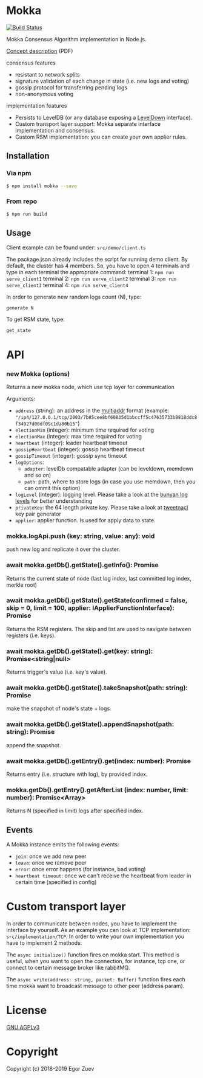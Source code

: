# Mokka

 [![Build Status](https://travis-ci.org/ega-forever/mokka.svg?branch=master)](https://travis-ci.org/ega-forever/mokka) 

Mokka Consensus Algorithm implementation in Node.js.

[Concept description](https://arxiv.org/ftp/arxiv/papers/1901/1901.08435.pdf) (PDF)

consensus features
* resistant to network splits
* signature validation of each change in state (i.e. new logs and voting)
* gossip protocol for transferring pending logs
* non-anonymous voting

implementation features
* Persists to LevelDB (or any database exposing a [LevelDown](https://github.com/level/leveldown) interface).
* Custom transport layer support: Mokka separate interface implementation and consensus.
* Custom RSM implementation: you can create your own applier rules.

## Installation

### Via npm
```bash
$ npm install mokka --save
```

### From repo
```bash
$ npm run build
```

## Usage

Client example can be found under: ```src/demo/client.ts```

The package.json already includes the script for running demo client. By default, the cluster has 4 members. So, you have to open 4 terminals and type in each terminal the appropriate command:
terminal 1: ```npm run serve_client1```
terminal 2: ```npm run serve_client2```
terminal 3: ```npm run serve_client3```
terminal 4: ```npm run serve_client4```

In order to generate new random logs count (N), type: 
```
generate N
```
To get RSM state, type:
```
get_state
```


# API

### new Mokka (options)

Returns a new mokka node, which use tcp layer for communication

Arguments:

* `address` (string):  an address in the [multiaddr](https://github.com/multiformats/js-multiaddr#readme) format (example: `"/ip4/127.0.0.1/tcp/2003/7b85cee8bf60035d1bbccff5c47635733b9818ddc8f34927d00df09c1da80b15"`)
* `electionMin` (integer): minimum time required for voting
* `electionMax` (integer): max time required for voting
* `heartbeat` (integer): leader heartbeat timeout
* `gossipHeartbeat` (integer): gossip heartbeat timeout
* `gossipTimeout` (integer): gossip sync timeout
* `logOptions`: 
    * `adapter`: levelDb compatable adapter (can be leveldown, memdown and so on)
    * `path`: path, where to store logs (in case you use memdown, then you can ommit this option)
* `logLevel` (integer): logging level. Please take a look at the [bunyan log levels](https://www.npmjs.com/package/bunyan#level-suggestions) for better understanding
* `privateKey`: the 64 length private key. Please take a look at [tweetnacl](https://www.npmjs.com/package/tweetnacl#naclsignkeypair) key pair generator
* `applier`: applier function. Is used for apply data to state.

### mokka.logApi.push (key: string, value: any): void

push new log and replicate it over the cluster.

### await mokka.getDb().getState().getInfo(): Promise<StateModel>

Returns the current state of node (last log index, last committed log index, merkle root)

### await mokka.getDb().getState().getState(confirmed = false, skip = 0, limit = 100, applier: IApplierFunctionInterface): Promise<RSMStateModel>

Returns the RSM registers. The skip and list are used to navigate between registers (i.e. keys).

### await mokka.getDb().getState().get(key: string): Promise<string|null>

Returns trigger's value (i.e. key's value).

### await mokka.getDb().getState().takeSnapshot(path: string): Promise<void>

make the snapshot of node's state + logs.

### await mokka.getDb().getState().appendSnapshot(path: string): Promise<void>

append the snapshot.

### await mokka.getDb().getEntry().get(index: number): Promise<EntryModel>

Returns entry (i.e. structure with log), by provided index.

### mokka.getDb().getEntry().getAfterList (index: number, limit: number): Promise<Array<EntryModel>>

Returns N (specified in limit) logs after specified index.



## Events

A Mokka instance emits the following events:

* `join`: once we add new peer
* `leave`: once we remove peer
* `error`: once error happens (for instance, bad voting)
* `heartbeat timeout`: once we can't receive the heartbeat from leader in certain time (specified in config)


# Custom transport layer

In order to communicate between nodes, you have to implement the interface by yourself. As an example you can look at TCP implementation: ```src/implementation/TCP```.
 In order to write your own implementation you have to implement 2 methods:
 
The ```async initialize()``` function fires on mokka start. This method is useful, when you want to open the connection, for instance, tcp one, or connect to certain message broker like rabbitMQ.

The ```async write(address: string, packet: Buffer)``` function fires each time mokka want to broadcast message to other peer (address param).




# License

[GNU AGPLv3](LICENSE)

# Copyright

Copyright (c) 2018-2019 Egor Zuev